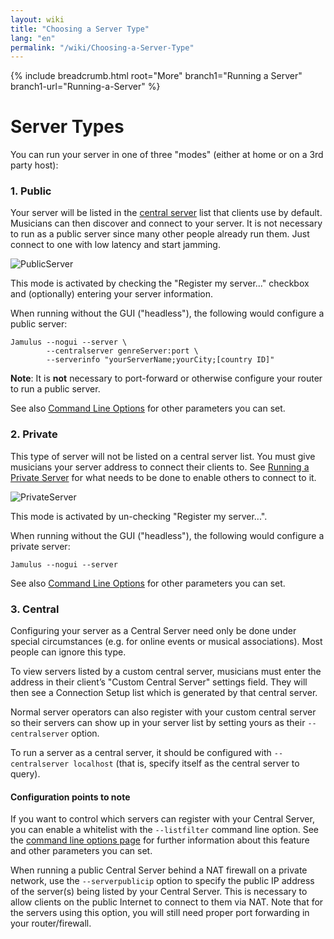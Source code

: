 ```yaml
---
layout: wiki
title: "Choosing a Server Type"
lang: "en"
permalink: "/wiki/Choosing-a-Server-Type"
---
```


{% include breadcrumb.html root="More" branch1="Running a Server" branch1-url="Running-a-Server" %}

# Server Types

You can run your server in one of three "modes" (either at home or on a 3rd party host):

### 1. Public
Your server will be listed in the [central server](Central-Servers) list that clients use by default. Musicians can then discover and connect to your server.  It is not necessary to run as a public server since many other people already run them. Just connect to one with low latency and start jamming.

![PublicServer](https://user-images.githubusercontent.com/4561747/79310856-7e0b2100-7ef4-11ea-9511-b2e3339cab6f.png)

This mode is activated by checking the "Register my server..." checkbox and (optionally) entering your server information.

When running without the GUI ("headless"), the following would configure a public server:

~~~
Jamulus --nogui --server \
        --centralserver genreServer:port \
        --serverinfo "yourServerName;yourCity;[country ID]"
~~~

**Note**: It is **not** necessary to port-forward or otherwise configure your router to run a public server.

See also [Command Line Options](Command-Line-Options) for other parameters you can set.


### 2. Private
This type of server will not be listed on a central server list. You must give musicians your server address to connect their clients to. See [Running a Private Server](Running-a-Private-Server) for what needs to be done to enable others to connect to it.

![PrivateServer](https://user-images.githubusercontent.com/4561747/79310944-9f6c0d00-7ef4-11ea-9d8a-ecb0e668c22d.png)

This mode is activated by un-checking "Register my server...".

When running without the GUI ("headless"), the following would configure a private server:

```shell
Jamulus --nogui --server
```

See also [Command Line Options](Command-Line-Options) for other parameters you can set.

### 3. Central
Configuring your server as a Central Server need only be done under special circumstances (e.g. for online events or musical associations). Most people can ignore this type.

To view servers listed by a custom central server, musicians must enter the address in their client’s "Custom Central Server" settings field.  They will then see a Connection Setup list which is generated by that central server.

Normal server operators can also register with your custom central server so their servers can show up in your server list by setting yours as their `--centralserver` option.

To run a server as a central server, it should be configured with `--centralserver localhost` (that is, specify itself as the central server to query).

#### Configuration points to note

If you want to control which servers can register with your Central Server, you can enable a whitelist with the `--listfilter` command line option. See the [command line options page](Command-Line-Options) for further information about this feature and other parameters you can set.

When running a public Central Server behind a NAT firewall on a private network, use the `--serverpublicip` option to specify the public IP address of the server(s) being listed by your Central Server. This is necessary to allow clients on the public Internet to connect to them via NAT. Note that for the servers using this option, you will still need proper port forwarding in your router/firewall. 
